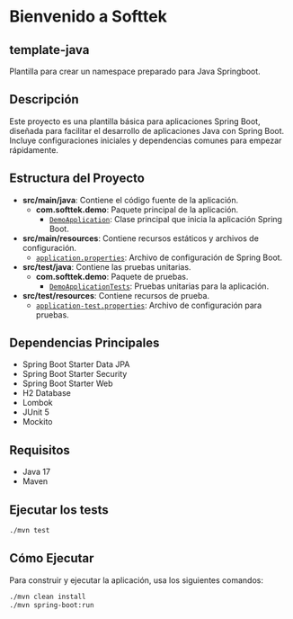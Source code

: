 # Bienvenido a Softtek

## template-java
Plantilla para crear un namespace preparado para Java Springboot.

## Descripción
Este proyecto es una plantilla básica para aplicaciones Spring Boot, diseñada para facilitar el desarrollo de aplicaciones Java con Spring Boot. Incluye configuraciones iniciales y dependencias comunes para empezar rápidamente.

## Estructura del Proyecto
- **src/main/java**: Contiene el código fuente de la aplicación.
  - **com.softtek.demo**: Paquete principal de la aplicación.
    - [`DemoApplication`](src/main/java/com/softtek/demo/DemoApplication.java): Clase principal que inicia la aplicación Spring Boot.
- **src/main/resources**: Contiene recursos estáticos y archivos de configuración.
  - [`application.properties`](src/main/resources/application.properties): Archivo de configuración de Spring Boot.
- **src/test/java**: Contiene las pruebas unitarias.
  - **com.softtek.demo**: Paquete de pruebas.
    - [`DemoApplicationTests`](src/test/java/com/softtek/demo/DemoApplicationTests.java): Pruebas unitarias para la aplicación.
- **src/test/resources**: Contiene recursos de prueba.
  - [`application-test.properties`](src/test/resources/config/application-test.properties): Archivo de configuración para pruebas.

## Dependencias Principales
- Spring Boot Starter Data JPA
- Spring Boot Starter Security
- Spring Boot Starter Web
- H2 Database
- Lombok
- JUnit 5
- Mockito

## Requisitos
- Java 17
- Maven

## Ejecutar los tests
```sh
./mvn test
```

## Cómo Ejecutar
Para construir y ejecutar la aplicación, usa los siguientes comandos:

```sh
./mvn clean install
./mvn spring-boot:run
```
